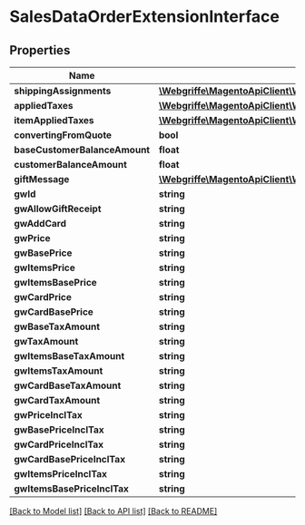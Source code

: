 # SalesDataOrderExtensionInterface

## Properties
Name | Type | Description | Notes
------------ | ------------- | ------------- | -------------
**shippingAssignments** | [**\Webgriffe\MagentoApiClient\Webgriffe\MagentoApiClient\Model\SalesDataShippingAssignmentInterface[]**](SalesDataShippingAssignmentInterface.md) |  | [optional] 
**appliedTaxes** | [**\Webgriffe\MagentoApiClient\Webgriffe\MagentoApiClient\Model\TaxDataOrderTaxDetailsAppliedTaxInterface[]**](TaxDataOrderTaxDetailsAppliedTaxInterface.md) |  | [optional] 
**itemAppliedTaxes** | [**\Webgriffe\MagentoApiClient\Webgriffe\MagentoApiClient\Model\TaxDataOrderTaxDetailsItemInterface[]**](TaxDataOrderTaxDetailsItemInterface.md) |  | [optional] 
**convertingFromQuote** | **bool** |  | [optional] 
**baseCustomerBalanceAmount** | **float** |  | [optional] 
**customerBalanceAmount** | **float** |  | [optional] 
**giftMessage** | [**\Webgriffe\MagentoApiClient\Webgriffe\MagentoApiClient\Model\GiftMessageDataMessageInterface**](GiftMessageDataMessageInterface.md) |  | [optional] 
**gwId** | **string** |  | [optional] 
**gwAllowGiftReceipt** | **string** |  | [optional] 
**gwAddCard** | **string** |  | [optional] 
**gwPrice** | **string** |  | [optional] 
**gwBasePrice** | **string** |  | [optional] 
**gwItemsPrice** | **string** |  | [optional] 
**gwItemsBasePrice** | **string** |  | [optional] 
**gwCardPrice** | **string** |  | [optional] 
**gwCardBasePrice** | **string** |  | [optional] 
**gwBaseTaxAmount** | **string** |  | [optional] 
**gwTaxAmount** | **string** |  | [optional] 
**gwItemsBaseTaxAmount** | **string** |  | [optional] 
**gwItemsTaxAmount** | **string** |  | [optional] 
**gwCardBaseTaxAmount** | **string** |  | [optional] 
**gwCardTaxAmount** | **string** |  | [optional] 
**gwPriceInclTax** | **string** |  | [optional] 
**gwBasePriceInclTax** | **string** |  | [optional] 
**gwCardPriceInclTax** | **string** |  | [optional] 
**gwCardBasePriceInclTax** | **string** |  | [optional] 
**gwItemsPriceInclTax** | **string** |  | [optional] 
**gwItemsBasePriceInclTax** | **string** |  | [optional] 

[[Back to Model list]](../README.md#documentation-for-models) [[Back to API list]](../README.md#documentation-for-api-endpoints) [[Back to README]](../README.md)


